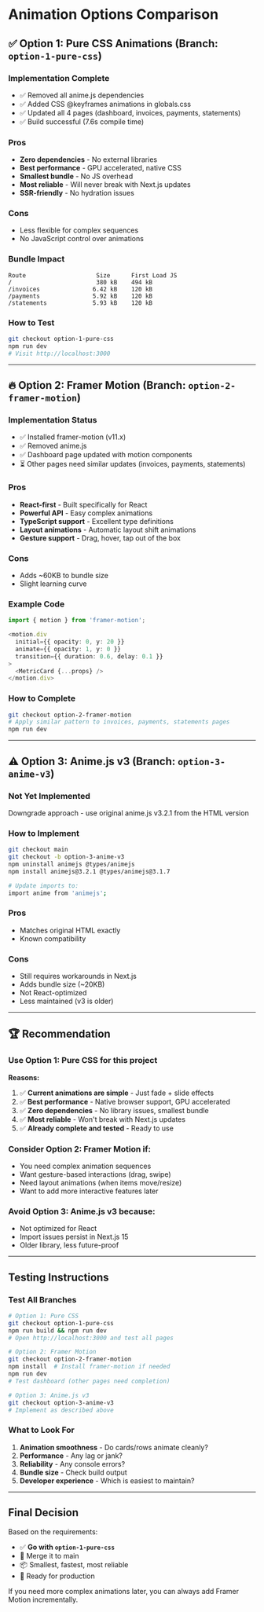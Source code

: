 # Animation Options Comparison

## ✅ Option 1: Pure CSS Animations (Branch: `option-1-pure-css`)

### Implementation Complete
- ✅ Removed all anime.js dependencies
- ✅ Added CSS @keyframes animations in globals.css
- ✅ Updated all 4 pages (dashboard, invoices, payments, statements)
- ✅ Build successful (7.6s compile time)

### Pros
- **Zero dependencies** - No external libraries
- **Best performance** - GPU accelerated, native CSS
- **Smallest bundle** - No JS overhead
- **Most reliable** - Will never break with Next.js updates
- **SSR-friendly** - No hydration issues

### Cons
- Less flexible for complex sequences
- No JavaScript control over animations

### Bundle Impact
```
Route                    Size      First Load JS
/                        380 kB    494 kB
/invoices               6.42 kB    120 kB
/payments               5.92 kB    120 kB
/statements             5.93 kB    120 kB
```

### How to Test
```bash
git checkout option-1-pure-css
npm run dev
# Visit http://localhost:3000
```

---

## 🔥 Option 2: Framer Motion (Branch: `option-2-framer-motion`)

### Implementation Status
- ✅ Installed framer-motion (v11.x)
- ✅ Removed anime.js
- ✅ Dashboard page updated with motion components
- ⏳ Other pages need similar updates (invoices, payments, statements)

### Pros
- **React-first** - Built specifically for React
- **Powerful API** - Easy complex animations
- **TypeScript support** - Excellent type definitions
- **Layout animations** - Automatic layout shift animations
- **Gesture support** - Drag, hover, tap out of the box

### Cons
- Adds ~60KB to bundle size
- Slight learning curve

### Example Code
```typescript
import { motion } from 'framer-motion';

<motion.div
  initial={{ opacity: 0, y: 20 }}
  animate={{ opacity: 1, y: 0 }}
  transition={{ duration: 0.6, delay: 0.1 }}
>
  <MetricCard {...props} />
</motion.div>
```

### How to Complete
```bash
git checkout option-2-framer-motion
# Apply similar pattern to invoices, payments, statements pages
npm run dev
```

---

## ⚠️ Option 3: Anime.js v3 (Branch: `option-3-anime-v3`)

### Not Yet Implemented
Downgrade approach - use original anime.js v3.2.1 from the HTML version

### How to Implement
```bash
git checkout main
git checkout -b option-3-anime-v3
npm uninstall animejs @types/animejs
npm install animejs@3.2.1 @types/animejs@3.1.7

# Update imports to:
import anime from 'animejs';
```

### Pros
- Matches original HTML exactly
- Known compatibility

### Cons
- Still requires workarounds in Next.js
- Adds bundle size (~20KB)
- Not React-optimized
- Less maintained (v3 is older)

---

## 🏆 Recommendation

### **Use Option 1: Pure CSS** for this project

**Reasons:**
1. ✅ **Current animations are simple** - Just fade + slide effects
2. ✅ **Best performance** - Native browser support, GPU accelerated
3. ✅ **Zero dependencies** - No library issues, smallest bundle
4. ✅ **Most reliable** - Won't break with Next.js updates
5. ✅ **Already complete and tested** - Ready to use

### **Consider Option 2: Framer Motion** if:
- You need complex animation sequences
- Want gesture-based interactions (drag, swipe)
- Need layout animations (when items move/resize)
- Want to add more interactive features later

### **Avoid Option 3: Anime.js v3** because:
- Not optimized for React
- Import issues persist in Next.js 15
- Older library, less future-proof

---

## Testing Instructions

### Test All Branches
```bash
# Option 1: Pure CSS
git checkout option-1-pure-css
npm run build && npm run dev
# Open http://localhost:3000 and test all pages

# Option 2: Framer Motion  
git checkout option-2-framer-motion
npm install  # Install framer-motion if needed
npm run dev
# Test dashboard (other pages need completion)

# Option 3: Anime.js v3
git checkout option-3-anime-v3
# Implement as described above
```

### What to Look For
1. **Animation smoothness** - Do cards/rows animate cleanly?
2. **Performance** - Any lag or jank?
3. **Reliability** - Any console errors?
4. **Bundle size** - Check build output
5. **Developer experience** - Which is easiest to maintain?

---

## Final Decision

Based on the requirements:
- ✅ **Go with `option-1-pure-css`**
- 🎯 Merge it to main
- 📦 Smallest, fastest, most reliable
- 🚀 Ready for production

If you need more complex animations later, you can always add Framer Motion incrementally.
